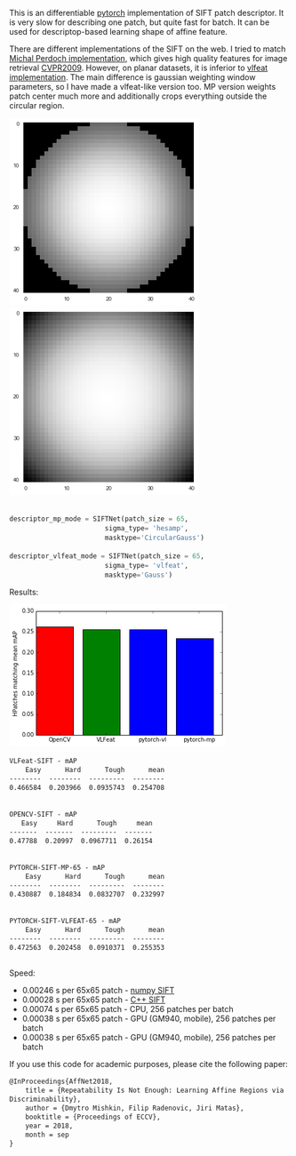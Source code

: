 This is an differentiable [pytorch](https://github.com/pytorch/pytorch) implementation of SIFT patch descriptor. It is very slow for describing one patch, but quite fast for batch. It can be used for descriptop-based learning shape of affine feature.

There are different implementations of the SIFT on the web. I tried to match [Michal Perdoch implementation](https://github.com/perdoch/hesaff/blob/master/siftdesc.cpp), which gives high quality features for image retrieval [CVPR2009](http://cmp.felk.cvut.cz/~chum/papers/perdoch-cvpr09.pdf). However, on planar datasets, it is inferior to [vlfeat implementation](http://www.vlfeat.org/sandbox/api/sift.html).
The main difference is gaussian weighting window parameters, so I have made a vlfeat-like version too.  MP version weights patch center much more and additionally crops everything outside the circular region.


![Michal Perdoch kernel](/img/mp_kernel.png)
![vlfeat kernel](/img/vlfeat_kernel.png)



```python

descriptor_mp_mode = SIFTNet(patch_size = 65,
                        sigma_type= 'hesamp',
                        masktype='CircularGauss')

descriptor_vlfeat_mode = SIFTNet(patch_size = 65,
                        sigma_type= 'vlfeat',
                        masktype='Gauss')

```
Results:

![hpatches mathing results](/img/hpatches-results.png)


```
VLFeat-SIFT - mAP 
    Easy      Hard      Tough      mean
--------  --------  ---------  --------
0.466584  0.203966  0.0935743  0.254708


OPENCV-SIFT - mAP 
   Easy     Hard      Tough     mean
-------  -------  ---------  -------
0.47788  0.20997  0.0967711  0.26154


PYTORCH-SIFT-MP-65 - mAP 
    Easy      Hard      Tough      mean
--------  --------  ---------  --------
0.430887  0.184834  0.0832707  0.232997


PYTORCH-SIFT-VLFEAT-65 - mAP 
    Easy      Hard      Tough      mean
--------  --------  ---------  --------
0.472563  0.202458  0.0910371  0.255353


```
    
Speed: 
- 0.00246 s per 65x65 patch - [numpy SIFT](https://github.com/ducha-aiki/numpy-sift)
- 0.00028 s per 65x65 patch - [C++ SIFT](https://github.com/perdoch/hesaff/blob/master/siftdesc.cpp)
- 0.00074 s per 65x65 patch - CPU, 256 patches per batch
- 0.00038 s per 65x65 patch - GPU (GM940, mobile), 256 patches per batch
- 0.00038 s per 65x65 patch - GPU (GM940, mobile), 256 patches per batch




If you use this code for academic purposes, please cite the following paper:

```
@InProceedings{AffNet2018,
    title = {Repeatability Is Not Enough: Learning Affine Regions via Discriminability},
    author = {Dmytro Mishkin, Filip Radenovic, Jiri Matas},
    booktitle = {Proceedings of ECCV},
    year = 2018,
    month = sep
}

```

